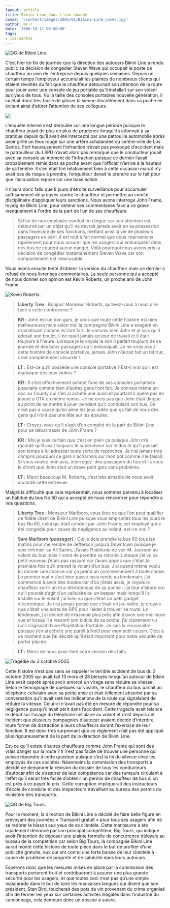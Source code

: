 ```yaml
---
layout: article
title: Bikini Line dans l'eau chaude
cover: "/content/images/2005/01/Bikini-Line_Cover.jpg"
author: mr-r
date: '2006-10-11 00:00:00'
tags:
- los-santos
---
```


![QG de Bikini Line.](  /content/images/2005/01/Bikini-Line_QG.jpg)

C’est hier en fin de journée que la direction des autocars Bikini Line a rendu public sa décision de congédier Steven Wave qui occupait le poste de chauffeur au sein de l’entreprise depuis quelques semaines. Depuis un certain temps l’employeur accumulait les plaintes de nombreux clients qui étaient révoltés du fait que le chauffeur détournait son attention de la route pour jouer avec une console de jeu portable qu’il installait sur son volant aux yeux de tous. Vu la taille des consoles portables nouvelle génération, il lui était donc très facile de glisser la sienne discrètement dans sa poche en évitant ainsi d’attirer l’attention de ses collègues.

![](  /content/images/2005/01/Bikini-Line_Arrestation.jpg)

L’enquête interne s’est déroulée sur une longue période puisque le chauffeur jouait de plus en plus de prudence lorsqu’il s’adonnait à sa pratique depuis qu’il avait été intercepté par une&nbsp;patrouille automobile&nbsp;après avoir grillé un feux rouge sur une artère achalandée du centre-ville de Los Santos. Fort heureusement l’infraction n’avait pas provoqué d’accident mais le patrouilleur du LSPD n’avait alors pas remarqué que le conducteur jouait avec sa console au moment de l’infraction puisque ce dernier l’avait probablement remis dans sa poche avant que l’officier n’arrive à la hauteur de sa fenêtre. Il s’en était tiré relativement bien à cette occasion mais il n’y avait pas de risque à prendre, l’enquêteur devait le prendre sur le fait pour que l’accusation repose sur une base solide.

Il n’aura donc fallu que 8 jours d’étroite surveillance pour accumuler suffisamment de preuves contre le chauffeur et permettre au comité disciplinaire d’appliquer leurs sanctions. Nous avons interrogé John Frame, le pdg de Bikini Line, pour obtenir ses commentaires face à ce grave manquement à l'ordre&nbsp;de la part de l’un de ses chauffeurs.

> Si l’un de nos employés conduit en dingue car son attention est détourné par un objet qu’il ne devrait jamais avoir en sa possession dans l’exercice de ses fonctions, mettant ainsi la vie de plusieurs passagers en péril, il est tout à fait normal que nous intervenions rapidement pour nous assurer que les usagers qui embarquent dans nos bus ne courent aucun danger. Voilà pourquoi nous avons pris la décision de congédier instantanément Steven Wave car son comportement est inexcusable.

Nous avons ensuite tenté d’obtenir la version du chauffeur mais ce dernier a refusé de nous livrer ses commentaires. La seule personne qui a accepté de nous donner son opinion est Kevin Roberts, un proche ami de John Frame.

![Kevin Roberts.](  /content/images/2005/01/Bikini-Line_Pot.jpg)

> **Liberty Tree :** Bonjour Monsieur Roberts, qu’avez-vous à nous dire face à cette controverse ?

> **KR :** John est un bon gars, je crois que toute cette histoire est bien malheureuse mais selon moi la compagnie Bikini Line a exagéré en dramatisant comme ils l’ont fait. Je connais bien John et je sais qu’il adorait son boulot. Il ne ratait jamais un jour de travail et il était toujours à l’heure. Lorsque je le voyais le soir il parlait toujours de sa journée et des bons passagers qu’il embarquait. Je ne crois pas à cette histoire de console portative, jamais John n’aurait fait un tel truc, c’est complètement absurde !

> **LT :** Est-ce qu’il possède une console portative ? Est-il vrai qu’il est maniaque des jeux vidéos ?

> **KR :** Il s’est effectivement acheté l’une de ses consoles portatives populaire comme bien d’autres gens l’ont fait. Je connais même un doc au County qui s’en ai acheté une aussi et pourtant il opère pas en jouant à GTA en même temps. Je ne crois pas que John était dingue au point de se mettre à jouer pendant qu’il conduisait son bus. Ce n’est pas à cause qu’on aime les jeux vidéo que ça fait de nous des gens qui n’ont pas une tête sur les épaules.

> **LT :** Croyez-vous qu’il s’agit d’un complot de la part de Bikini Line pour se débarrasser de John Frame ?

> **KR :** Moi je suis certain que c’est en plein ça puisque John m’a raconté qu’il avait toujours le superviseur sur le dos et qu'il passait son temps à lui adresser toute sorte de reproches. Je n’ai jamais trop compris pourquoi ce gars s'acharnais sur mon pot comme il le faisait. Si vous voulez mon avis, interrogez&nbsp; des passagers du bus et ils vous le diront que John était un brave petit gars sans problème.

> **LT :** Merci beaucoup M. Roberts, c’est très aimable de nous avoir accordé cette entrevue.

Malgré la difficulté que cela représentait, nous sommes parvenu à localiser un habitué du bus No.60 qui a accepté de nous rencontrer pour répondre à nos questions.

> **Liberty Tree :** Monsieur Marlboro, vous êtes ce que l’on peut qualifier de fidèle client de Bikini Line puisque vous empruntez tous les jours le bus No.60, celui qui était conduit par John Frame, cet employé qui a été congédié pour cause de négligence au volant, est-ce vrai ?

> **Sam Marlboro _(passager)_ :** Oui je dois prendre le bus 60 tous les matins pour me rendre de Jefferson jusqu’à Downtown puisque je suis infirmier au All Saints. J’avais l’habitude de voir M. Jackson au volant du bus mais il vient de prendre sa retraite. Lorsque j’ai vu ce petit nouveau j’étais pas rassuré car j’avais appris que c’était la première fois qu’il prenait le volant d’un bus. J’ai quand même voulu lui donner une chance car ça prend un commencement à toute chose. Le premier matin s’est bien passé mais rendu au lendemain, j’ai commencé à avoir des doutes car d’où j’étais assis, je voyais le chauffeur sortir un truc électronique de sa poche :&nbsp;j’ai tout d’abord cru qu’il pouvait s’agir d’un cellulaire ou un beeper mais lorsqu’il l’a installé sur le volant j’ai bien vu que c’était un petit gadget électronique. Je n’ai jamais pensé que c’était un jeu vidéo, je croyais que c’était une sorte de GPS pour l’aider à trouver sa route. Le lendemain, j’ai décidé de m’asseoir plus près afin d’avoir une meilleure vue et lorsqu’il a ressorti son bidule de sa poche, j’ai clairement vu qu’il s’agissait d’une PlayStation Portable. Je sais la reconnaître puisque j’en ai acheté une pareil à Noël pour mon petit cousin. C’est à ce moment que j’ai décidé qu’il était important pour notre sécurité de porter plainte.

> **LT :** Merci de nous avoir livré votre version des faits.

![Tragédie du 3 octobre 2005.](  /content/images/2005/01/Bikini-Line_Accident.jpg)

Cette histoire n’est pas sans se rappeler le terrible accident de bus du 3 octobre 2005 qui avait fait 13 mors et 28 blessés lorsqu’un autocar de Bikini Line avait capoté après avoir amorcé un virage sans réduire sa vitesse. Selon le témoignage de quelques survivants, le chauffeur du bus parlait au téléphone cellulaire avec sa petite amie et était tellement absorbé par sa conversation qu’il avait raté les indications de la route qui signalaient de réduire la vitesse. Celui-ci n'avait pas été en mesure de répondre pour sa négligence puisqu'il avait périt dans l’accident. Cette tragédie avait relancé le débat sur l’usage du téléphone cellulaire au volant et c’est depuis cet incident que plusieurs compagnies d’autocar avaient décidé d’interdire toute forme de distraction à leurs chauffeurs durant l’exercice de leur fonction. Il est donc très surprenant que ce règlement n’ait pas été appliqué plus rigoureusement de la part de la direction de Bikini Line.

Est-ce qu’il existe d’autres chauffeurs comme John Frame qui sont des vrais danger sur la route ? Il n’est pas facile de trouver une personne qui puisse répondre à cette question puisque c’est la loi du silence chez les employés de ces sociétés. Néanmoins la commission des transports a décidé de demander la révision du dossier de tous les conducteurs d’autocar afin de s’assurer de leur compétence car des rumeurs circulent à l’effet qu’il serait très facile d’obtenir un permis de chauffeur de bus si on est près à en payer le prix. Cette corruption impliquerait des instructeurs d’école de conduite et des inspecteurs travaillant au bureau des permis du ministère des transports.

![QG de Big Tours.](  /content/images/2005/01/Bikini-Line_BigTours.jpg)

Pour le moment, la direction de Bikini Line a décidé de faire belle figure en prévoyant des journées «&nbsp;Transport gratuit&nbsp;» pour tous ses usagers afin de se redorer le blason aux yeux de sa clientèle. Cette manœuvre a été rapidement dénoncé par son principal compétiteur, Big Tours, qui indique avoir l’intention de déposer une plainte formelle de concurrence déloyale au bureau de la compétition car selon Big Tours, la compagnie Bikini Line aurait monté cette histoire de toute pièce dans le but de profiter d’une publicité gratuite, eux qui ont connu une forte baisse de leur clientèle à cause de problème de propreté et de salubrité dans leurs autocars.

Espérons donc que les mesures mises en place par la commission des transports porteront fruit et contribueront à assurer une plus grande sécurité pour les usagers, et que toutes ceci n’est pas qu’une simple mascarade dans le but de taire les mauvaises langues qui disent que son président, Stan Bird, toucherait des pots de vin provenant du crime organisé afin de fermer les yeux sur certaines activités illégales dans l’industrie du camionnage, cela demeure donc un dossier à suivre.

<!--kg-card-end: markdown-->
